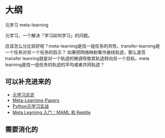 
# 大纲

元学习 meta-learning

元学习，一个解决「学习如何学习」的问题。


应该怎么分比较好呢？meta-learning是找一组任务的共性，transfer-learning是一个任务对另一个任务的启示？ 如果把网络映射看作曲线轨迹，那么是否 transfer leanring就是对一个轨迹的微调导致其轨迹转向另一个目标，meta learning是找一组任务的轨迹的平均或者共同轨迹？


## 可以补充进来的


- [元学习总览](https://coladrill.github.io/2018/10/24/%E5%85%83%E5%AD%A6%E4%B9%A0%E6%80%BB%E8%A7%88/)
- [Meta-Learning-Papers](https://github.com/floodsung/Meta-Learning-Papers)
- [Python元学习实战](https://www.ctolib.com/sudharsan13296-Hands-On-Meta-Learning-With-Python.html)
- [Meta Learning 入门：MAML 和 Reptile](http://mp.weixin.qq.com/s?__biz=MzU4MjQ3MDkwNA==&mid=2247490276&idx=1&sn=324524e5e1f4f08f424ef344674d5d0a&chksm=fdb68773cac10e65457fb1159f9d48a64abefe6a451321b9e6377e0e610a53011cf113637cef&mpshare=1&scene=1&srcid=#rd)

## 需要消化的
